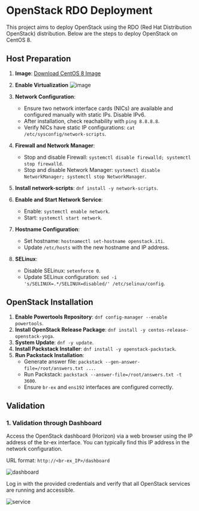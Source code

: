 # OpenStack RDO Deployment

This project aims to deploy OpenStack using the RDO (Red Hat Distribution OpenStack) distribution. Below are the steps to deploy OpenStack on CentOS 8.

## Host Preparation

1. **Image**: [Download CentOS 8 Image](https://dakhli-permenant.oss.eu-west-0.prod-cloud-ocb.orange-business.com/ITI_Course/CentOS-Stream-8-x86_64-20230112-dvd1.iso)
2. **Enable Virtualization** ![image](https://github.com/abdelrahman303/OpenStack-Deployment/assets/60901149/f42cf3e8-f4f7-4d1b-90aa-4dd1c30b06d4)

3. **Network Configuration**: 
   - Ensure two network interface cards (NICs) are available and configured manually with static IPs. Disable IPv6.
   - After installation, check reachability with `ping 8.8.8.8`.
   - Verify NICs have static IP configurations: `cat /etc/sysconfig/network-scripts`.
4. **Firewall and Network Manager**: 
   - Stop and disable Firewall: `systemctl disable firewalld; systemctl stop firewalld`.
   - Stop and disable Network Manager: `systemctl disable NetworkManager; systemctl stop NetworkManager`.
5. **Install network-scripts**: `dnf install -y network-scripts`.
6. **Enable and Start Network Service**: 
   - Enable: `systemctl enable network`.
   - Start: `systemctl start network`.
7. **Hostname Configuration**:
   - Set hostname: `hostnamectl set-hostname openstack.iti`.
   - Update `/etc/hosts` with the new hostname and IP address.
8. **SELinux**: 
   - Disable SELinux: `setenforce 0`.
   - Update SELinux configuration: `sed -i 's/SELINUX=.*/SELINUX=disabled/' /etc/selinux/config`.
   
## OpenStack Installation

1. **Enable Powertools Repository**: `dnf config-manager --enable powertools`.
2. **Install OpenStack Release Package**: `dnf install -y centos-release-openstack-yoga`.
3. **System Update**: `dnf -y update`.
4. **Install Packstack Installer**: `dnf install -y openstack-packstack`.
5. **Run Packstack Installation**:
   - Generate answer file: `packstack --gen-answer-file=/root/answers.txt ...`.
   - Run Packstack: `packstack --answer-file=/root/answers.txt -t 3600`.
   - Ensure `br-ex` and `ens192` interfaces are configured correctly.

## Validation

### 1. Validation through Dashboard

Access the OpenStack dashboard (Horizon) via a web browser using the IP address of the br-ex interface. You can typically find this IP address in the network configuration.

URL format: `http://<br-ex_IP>/dashboard`

![dashboard](https://github.com/abdelrahman303/OpenStack-Deployment/assets/60901149/94d41415-7c84-4392-ab1e-c161859d31b8)


Log in with the provided credentials and verify that all OpenStack services are running and accessible.

![service](https://github.com/abdelrahman303/OpenStack-Deployment/assets/60901149/7647eb79-ae8a-488a-af92-b9ca4a4d0946)
